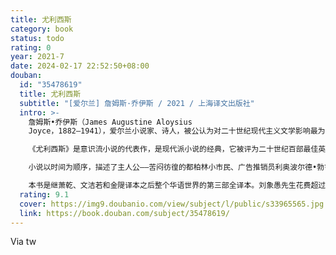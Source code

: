 ```yaml
---
title: 尤利西斯
category: book
status: todo
rating: 0
year: 2021-7
date: 2024-02-17 22:52:50+08:00
douban:
  id: "35478619"
  title: 尤利西斯
  subtitle: "[爱尔兰] 詹姆斯·乔伊斯 / 2021 / 上海译文出版社"
  intro: >-
    詹姆斯•乔伊斯（James Augustine Aloysius
    Joyce，1882—1941），爱尔兰小说家、诗人，被公认为对二十世纪现代主义文学影响最为深远的巨匠和宗师，甚至被誉为继莎士比亚后英语文学史上最伟大的作家。

    《尤利西斯》是意识流小说的代表作，是现代派小说的经典，它被评为二十世纪百部最佳英语小说之首。为表达对这部巨著的尊崇，小说的情节发生的日期6月16日已经被确立为“勃鲁姆日”，每年都会举行纪念活动。

    小说以时间为顺序，描述了主人公——苦闷彷徨的都柏林小市民、广告推销员利奥波尔德•勃鲁姆，于1904年6月16日一昼夜间在都柏林的种种真实经历和所思所想。乔伊斯将勃鲁姆在都柏林街头的一日游荡比作奥德修斯（即尤利西斯）的海上十年漂泊，同时刻画了他不忠诚的妻子莫莉以及“斯蒂芬英雄”寻找精神上的父亲的心理历程。小说大量运用细节描写和意识流手法构建了一个交错凌乱的时空，语言上形成了一种独树一帜的风格。

    本书是继萧乾、文洁若和金隄译本之后整个华语世界的第三部全译本。刘象愚先生花费超过二十年时间潜心翻译，可谓苦心孤诣、殚精竭虑，数易其稿，终成完稿。除《尤利西斯》文本外，本版《尤利西斯》还附赠刘象愚先生五百多页的翻译札记《译“不可译”之天书——<尤利西斯>的翻译》，从翻译理论到具体的翻译技巧、字句斟酌，全面讨论了像《尤利西斯》这类“天书”一样的现代派经典究竟应该如何翻译的问题。
  rating: 9.1
  cover: https://img9.doubanio.com/view/subject/l/public/s33965565.jpg
  link: https://book.douban.com/subject/35478619/
---
```


Via tw 
